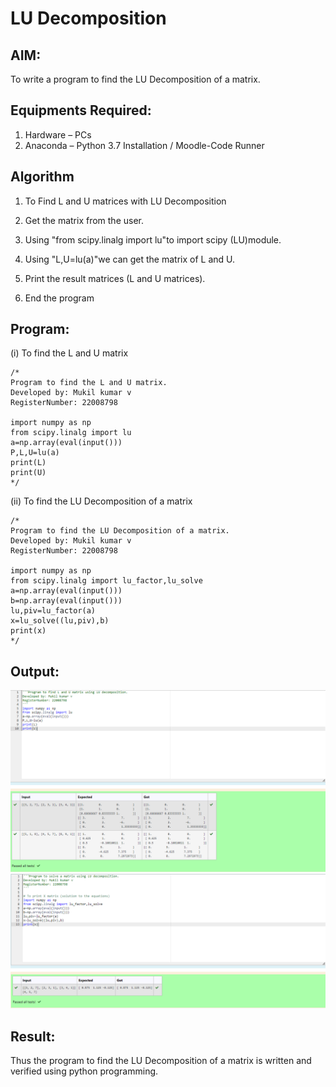 # LU Decomposition 

## AIM:
To write a program to find the LU Decomposition of a matrix.

## Equipments Required:
1. Hardware – PCs
2. Anaconda – Python 3.7 Installation / Moodle-Code Runner

## Algorithm
1. To Find L and U matrices with LU Decomposition

2. Get the matrix from the user.

3. Using "from scipy.linalg import lu"to import scipy (LU)module.

4. Using "L,U=lu(a)"we can get the matrix of L and U.

5. Print the result matrices (L and U matrices).

6. End the program



## Program:
(i) To find the L and U matrix
```
/*
Program to find the L and U matrix.
Developed by: Mukil kumar v
RegisterNumber: 22008798

import numpy as np
from scipy.linalg import lu
a=np.array(eval(input()))
P,L,U=lu(a)
print(L)
print(U)
*/
```
(ii) To find the LU Decomposition of a matrix
```
/*
Program to find the LU Decomposition of a matrix.
Developed by: Mukil kumar v
RegisterNumber: 22008798

import numpy as np
from scipy.linalg import lu_factor,lu_solve
a=np.array(eval(input()))
b=np.array(eval(input()))
lu,piv=lu_factor(a)
x=lu_solve((lu,piv),b)
print(x)
*/
```

## Output:
![lu decomposition](./image/output1.png)
![lu decomposition](./image/output2.png)


## Result:
Thus the program to find the LU Decomposition of a matrix is written and verified using python programming.

